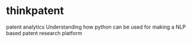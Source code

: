 # thinkpatent
patent analytics
Understanding how python can be used for making a NLP based patent research platform
